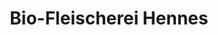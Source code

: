 ---
title: "Bio-Fleischerei Hennes"
url: /muelheim-an-der-ruhr/bio-fleischerei-hennes/
shop: Metzgerei
---